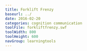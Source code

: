 ```yaml
---
title: Forklift Frenzy
baseurl: ../
date: 2016-02-20
categories: cognition communication
toolFile: forkliftfrenzy.swf
toolWidth: 800
toolHeight: 600
navGroup: learningtools
---
```

